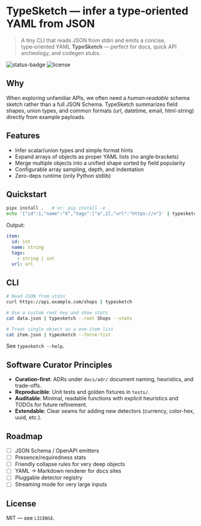 # TypeSketch — infer a type‑oriented YAML from JSON
> A tiny CLI that reads JSON from stdin and emits a concise, type‑oriented YAML **TypeSketch** — perfect for docs, quick API archeology, and codegen stubs.

![status-badge](https://img.shields.io/badge/status-experimental-blue) ![license](https://img.shields.io/badge/license-MIT-green)

## Why
When exploring unfamiliar APIs, we often need a *human‑readable* schema sketch rather than a full JSON Schema. TypeSketch summarizes field shapes, union types, and common formats (url, datetime, email, html-string) directly from example payloads.

## Features
- Infer scalar/union types and simple format hints
- Expand arrays of objects as proper YAML lists (no angle‑brackets)
- Merge multiple objects into a unified shape sorted by field popularity
- Configurable array sampling, depth, and indentation
- Zero-deps runtime (only Python stdlib)

## Quickstart
```bash
pipx install .   # or: pip install -e .
echo '{"id":1,"name":"X","tags":["a",2],"url":"https://x"}' | typesketch --root item
```

Output:
```yaml
item:
  id: int
  name: string
  tags:
    - string | int
  url: url
```

## CLI
```bash
# Read JSON from stdin
curl https://api.example.com/shops | typesketch

# Use a custom root key and show stats
cat data.json | typesketch --root Shops --stats

# Treat single object as a one-item list
cat item.json | typesketch --force-list
```

See `typesketch --help`.

## Software Curator Principles
- **Curation-first**: ADRs under `docs/adr/` document naming, heuristics, and trade-offs.
- **Reproducible**: Unit tests and golden fixtures in `tests/`.
- **Auditable**: Minimal, readable functions with explicit heuristics and TODOs for future refinement.
- **Extendable**: Clear seams for adding new detectors (currency, color-hex, uuid, etc.).

## Roadmap
- [ ] JSON Schema / OpenAPI emitters
- [ ] Presence/requiredness stats
- [ ] Friendly collapse rules for very deep objects
- [ ] YAML → Markdown renderer for docs sites
- [ ] Pluggable detector registry
- [ ] Streaming mode for very large inputs

## License
MIT — see `LICENSE`.
